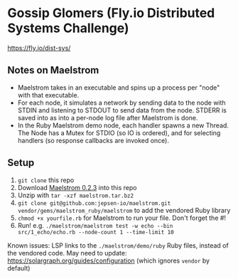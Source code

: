 # Gossip Glomers (Fly.io Distributed Systems Challenge)

https://fly.io/dist-sys/

## Notes on Maelstrom

- Maelstrom takes in an executable and spins up a process per "node" with that executable.
- For each node, it simulates a network by sending data to the node with STDIN and listening to STDOUT to send data from the node. STDERR is saved into as into a per-node log file after Maelstrom is done.
- In the Ruby Maelstrom demo node, each handler spawns a new Thread. The Node has a Mutex for STDIO (so IO is ordered), and for selecting handlers (so response callbacks are invoked once).

## Setup 

1. `git clone` this repo
2. Download [Maelstrom 0.2.3](https://github.com/jepsen-io/maelstrom/releases/tag/v0.2.3) into this repo
2. Unzip with `tar -xzf maelstrom.tar.bz2`
3. `git clone git@github.com:jepsen-io/maelstrom.git vendor/gems/maelstrom_ruby/maelstrom` to add the vendored Ruby library
4. `chmod +x yourfile.rb` for Maelstrom to run your file. Don't forget the #!
5. Run! e.g. `./maelstrom/maelstrom test -w echo --bin src/1_echo/echo.rb --node-count 1 --time-limit 10`

Known issues:
LSP links to the `./maelstrom/demo/ruby` Ruby files, instead of the vendored code. May need to update: https://solargraph.org/guides/configuration (which ignores `vendor` by default)
